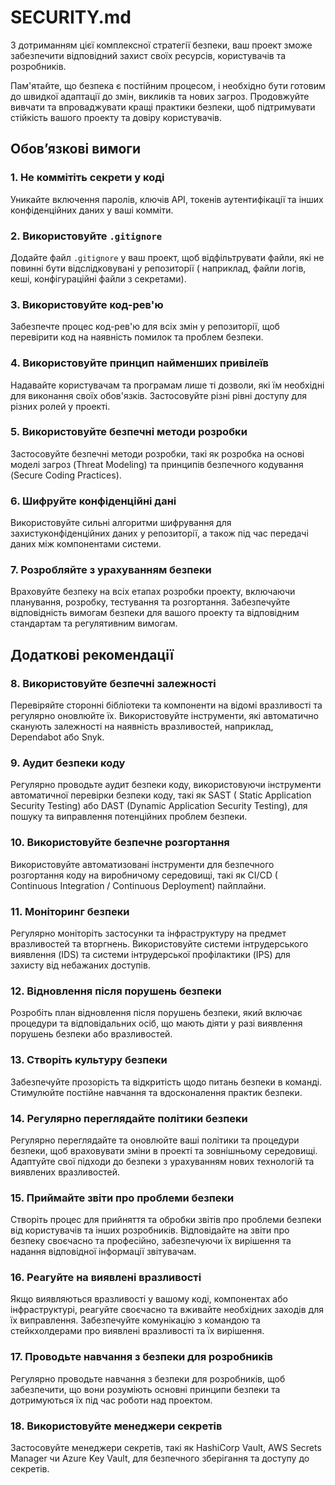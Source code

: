 # SECURITY.md

З дотриманням цієї комплексної стратегії безпеки, ваш проект зможе забезпечити відповідний захист своїх ресурсів,
користувачів та розробників. 

Пам'ятайте, що безпека є постійним процесом, і необхідно бути готовим до швидкої адаптації
до змін, викликів та нових загроз. Продовжуйте вивчати та впроваджувати кращі практики безпеки, щоб підтримувати
стійкість вашого проекту та довіру користувачів.

## Обовʼязкові вимоги

### 1. Не коммітіть секрети у коді

Уникайте включення паролів, ключів API, токенів аутентифікації та інших конфіденційних даних у ваші комміти.

### 2. Використовуйте `.gitignore`

Додайте файл `.gitignore` у ваш проект, щоб відфільтрувати файли, які не повинні бути відслідковувані у репозиторії (
наприклад, файли логів, кеші, конфігураційні файли з секретами).

### 3. Використовуйте код-рев'ю

Забезпечте процес код-рев'ю для всіх змін у репозиторії, щоб перевірити код на наявність помилок та проблем безпеки.

### 4. Використовуйте принцип найменших привілеїв

Надавайте користувачам та програмам лише ті дозволи, які їм необхідні для виконання своїх обов'язків. Застосовуйте різні
рівні доступу для різних ролей у проекті.

### 5. Використовуйте безпечні методи розробки

Застосовуйте безпечні методи розробки, такі як розробка на основі моделі загроз (Threat Modeling) та принципів
безпечного кодування (Secure Coding Practices).

### 6. Шифруйте конфіденційні дані

Використовуйте сильні алгоритми шифрування для захистуконфіденційних даних у репозиторії, а також під час передачі даних
між компонентами системи.

### 7. Розробляйте з урахуванням безпеки

Враховуйте безпеку на всіх етапах розробки проекту, включаючи планування, розробку, тестування та розгортання.
Забезпечуйте відповідність вимогам безпеки для вашого проекту та відповідним стандартам та регулятивним вимогам.

## Додаткові рекомендації

### 8. Використовуйте безпечні залежності

Перевіряйте сторонні бібліотеки та компоненти на відомі вразливості та регулярно оновлюйте їх. Використовуйте
інструменти, які автоматично сканують залежності на наявність вразливостей, наприклад, Dependabot або Snyk.

### 9. Аудит безпеки коду

Регулярно проводьте аудит безпеки коду, використовуючи інструменти автоматичної перевірки безпеки коду, такі як SAST (
Static Application Security Testing) або DAST (Dynamic Application Security Testing), для пошуку та виправлення
потенційних проблем безпеки.

### 10. Використовуйте безпечне розгортання

Використовуйте автоматизовані інструменти для безпечного розгортання коду на виробничому середовищі, такі як CI/CD (
Continuous Integration / Continuous Deployment) пайплайни.

### 11. Моніторинг безпеки

Регулярно моніторіть застосунки та інфраструктуру на предмет вразливостей та вторгнень. Використовуйте системи
інтрудерського виявлення (IDS) та системи інтрудерської профілактики (IPS) для захисту від небажаних доступів.

### 12. Відновлення після порушень безпеки

Розробіть план відновлення після порушень безпеки, який включає процедури та відповідальних осіб, що мають діяти у разі
виявлення порушень безпеки або вразливостей.

### 13. Створіть культуру безпеки

Забезпечуйте прозорість та відкритість щодо питань безпеки в команді. Стимулюйте постійне навчання та вдосконалення
практик безпеки.

### 14. Регулярно переглядайте політики безпеки

Регулярно переглядайте та оновлюйте ваші політики та процедури безпеки, щоб враховувати зміни в проекті та зовнішньому
середовищі. Адаптуйте свої підходи до безпеки з урахуванням нових технологій та виявлених вразливостей.

### 15. Приймайте звіти про проблеми безпеки

Створіть процес для прийняття та обробки звітів про проблеми безпеки від користувачів та інших розробників. Відповідайте
на звіти про безпеку своєчасно та професійно, забезпечуючи їх вирішення та надання відповідної інформації звітувачам.

### 16. Реагуйте на виявлені вразливості

Якщо виявляються вразливості у вашому коді, компонентах або інфраструктурі, реагуйте своєчасно та вживайте необхідних
заходів для їх виправлення. Забезпечуйте комунікацію з командою та стейкхолдерами про виявлені вразливості та їх
вирішення.

### 17. Проводьте навчання з безпеки для розробників

Регулярно проводьте навчання з безпеки для розробників, щоб забезпечити, що вони розуміють основні принципи безпеки та
дотримуються їх під час роботи над проектом.

### 18. Використовуйте менеджери секретів

Застосовуйте менеджери секретів, такі як HashiCorp Vault, AWS Secrets Manager чи Azure Key Vault, для безпечного
зберігання та доступу до секретів.

